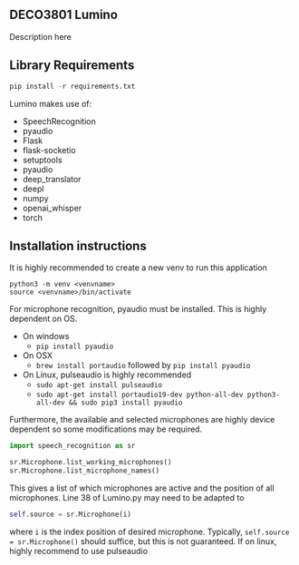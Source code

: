 ## DECO3801 Lumino
Description here

## Library Requirements
```python
pip install -r requirements.txt
```

Lumino makes use of:
- SpeechRecognition
- pyaudio
- Flask
- flask-socketio
- setuptools
- pyaudio
- deep_translator
- deepl
- numpy
- openai_whisper
- torch

## Installation instructions
It is highly recommended to create a new venv to run this application
```
python3 -m venv <venvname>
source <venvname>/bin/activate
```

For microphone recognition, pyaudio must be installed. This is highly dependent on OS.
- On windows
  - `pip install pyaudio`
- On OSX
  - `brew install portaudio` followed by `pip install pyaudio`
- On Linux, pulseaudio is highly recommended
  - `sudo apt-get install pulseaudio`   
  - `sudo apt-get install portaudio19-dev python-all-dev python3-all-dev && sudo pip3 install pyaudio`
 
Furthermore, the available and selected microphones are highly device dependent so some modifications may be required.
```python
import speech_recognition as sr

sr.Microphone.list_working_microphones()
sr.Microphone.list_microphone_names()
```
This gives a list of which microphones are active and the position of all microphones. 
Line 38 of Lumino.py may need to be adapted to 
```python
self.source = sr.Microphone(i)
```
where `i` is the index position of desired microphone. Typically, `self.source = sr.Microphone()` should suffice, but this is not guaranteed. If on linux, highly recommend to use pulseaudio

